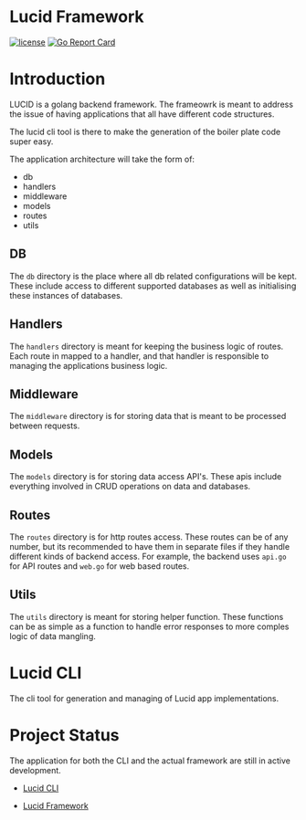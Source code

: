 # Lucid Framework

[![license](http://img.shields.io/badge/license-MIT-blue.svg)](https://github.com/arthurkay/lucid/blob/master/LICENSE)
[![Go Report Card](https://goreportcard.com/badge/github.com/arthurkay/gopherchain)](https://goreportcard.com/report/github.com/arthurkay/lucid)

# Introduction

LUCID is a golang backend framework. The frameowrk is meant to address the issue of having applications that all have different code structures.

The lucid cli tool is there to make the generation of the boiler plate code super easy.

The application architecture will take the form of:

* db
* handlers
* middleware
* models
* routes
* utils

## DB

The `db` directory is the place where all db related configurations will be kept.
These include access to different supported databases as well as initialising these instances of databases.

## Handlers

The `handlers` directory is meant for keeping the business logic of routes.
Each route in mapped to a handler, and that handler is responsible to managing the applications business logic.

## Middleware

The `middleware` directory is for storing data that is meant to be processed between requests.

## Models

The `models` directory is for storing data access API's. These apis include everything involved in CRUD operations on data and databases.

## Routes

The `routes` directory is for http routes access. These routes can be of any number, but its recommended to have them in separate files if they handle different kinds of backend access.
For example, the backend uses `api.go` for API routes and `web.go` for web based routes.

## Utils

The `utils` directory is meant for storing helper function. These functions can be as simple as a function to handle error responses to more comples logic of data mangling.


# Lucid CLI

The cli tool for generation and managing of Lucid app implementations.


# Project Status

The application for both the CLI and the actual framework are still in active development.

* [Lucid CLI](https://github.com/arthurkay/lucid)

* [Lucid Framework](https://github.com/arthurkay/lucid-framework)